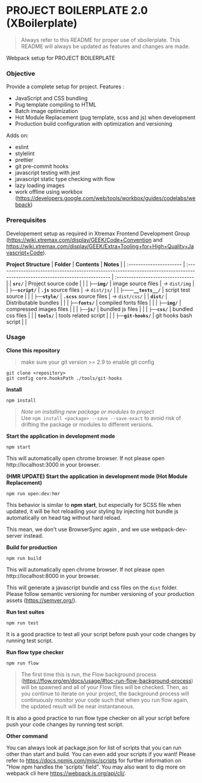 # PROJECT BOILERPLATE 2.0 (XBoilerplate)

> Always refer to this README for proper use of xboilerplate. This README will always be updated as features and changes are made.

Webpack setup for PROJECT BOILERPLATE

### Objective

Provide a complete setup for project. Features :

- JavaScript and CSS bundling
- Pug template compiling to HTML
- Batch image optimization
- Hot Module Replacement (pug template, scss and js) when development
- Production build configuration with optimization and versioning

Adds on:

- eslint
- stylelint
- prettier
- git pre-commit hooks
- javascript testing with jest
- javascript static type checking with flow
- lazy loading images
- work offline using workbox (https://developers.google.com/web/tools/workbox/guides/codelabs/webpack)

### Prerequisites

Developement setup as required in Xtremax Frontend Development Group (https://wiki.xtremax.com/display/GEEK/Code+Convention and https://wiki.xtremax.com/display/GEEK/Extra+Tooling+for+High+Quality+Javascript+Code).

**Project Structure**
| **Folder** | **Contents** | **Notes** |
| :---------------------- | :---------------------------------------------------------------------------------------------------------------------------- | :-------------------------------- |
| **`src/`** | Project source code | |
| **`├──img/`** | image source files | _→_ `dist/img` |
| **`├──script/`** | **`.js`** source files | _→_ `dist/js/` |
| **`├────__tests__/`** | script test source | |
| **`├──style/`** | **`.scss`** source files | _→_ `dist/css/` |
| **`dist/`** | Distributable bundles | |
| **`├──fonts/`** | compiled fonts files | |
| **`├──img/`** | compressed images files | |
| **`├──js/`** | bundled js files | |
| **`├──css/`** | bundled css files | |
| **`tools/`** | tools related script | |
| **`├──git-hooks/`** | git hooks bash script | |

### Usage

**Clone this repository**

> make sure your git version >= 2.9 to enable git config

```
git clone <repository>
git config core.hooksPath ./tools/git-hooks
```

**Install**

```
npm install
```

> _Note on installing new package or modules to project_  
> Use `npm install <package> --save --save-exact` to avoid risk of drifting the package or modules to different versions.

**Start the application in development mode**

```
npm start
```

This will automatically open chrome browser. If not please open http://localhost:3000 in your browser.


**(HMR UPDATE) Start the application in development mode (Hot Module Replacement)**

```
npm run open:dev:hmr
```

This behavior is similar to **npm start**, but especially for SCSS file when updated, it will be hot reloading your styling by injecting hot bundle js automatically on head tag without hard reload.

This mean, we don't use BrowserSync again , and we use webpack-dev-server instead.


**Build for production**

```
npm run build
```

This will automatically open chrome browser. If not please open http://localhost:8000 in your browser.

This will generate a javascript bundle and css files on the `dist` folder. Please follow semantic versioning for number versioning of your production assets (https://semver.org/).

**Run test suites**

```
npm run test
```

It is a good practice to test all your script before push your code changes by running test script.

**Run flow type checker**

```
npm run flow
```

> The first time this is run, the Flow background process (https://flow.org/en/docs/usage/#toc-run-flow-background-process) will be spawned and all of your Flow files will be checked. Then, as you continue to iterate on your project, the background process will continuously monitor your code such that when you run flow again, the updated result will be near instantaneous.

It is also a good practice to run flow type checker on all your script before push your code changes by running test script.

**Other command**

You can always look at package.json for list of scripts that you can run other than start and build. You can even add your scripts if you want! Please refer to https://docs.npmjs.com/misc/scripts for further information on "How npm handles the 'scripts' field". You may also want to dig more on webpack cli here https://webpack.js.org/api/cli/.
